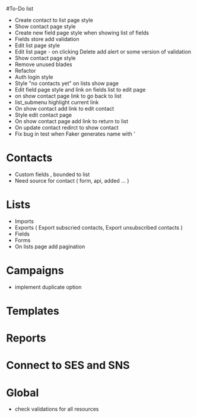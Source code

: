#To-Do list
- Create contact to list page style
- Show contact page style
- Create new field page style when showing list of fields
- Fields store add validation
- Edit list page style
- Edit list page - on clicking Delete add alert or some version of validation
- Show contact page style
- Remove unused blades
- Refactor
- Auth login style
- Style "no contacts yet" on lists show page
- Edit field page style and link on fields list to edit page
- on show contact page link to go back to list
- list_submenu highlight current link
- On show contact add link to edit contact
- Style edit contact page
- On show contact page add link to return to list
- On update contact redirct to show contact
- Fix bug in test when Faker generates name with '

# Contacts
- Custom fields , bounded to list
- Need source for contact ( form, api, added ... )

# Lists
- Imports
- Exports ( Export subscried contacts, Export unsubscribed contacts )
- Fields
- Forms
- On lists page add pagination

# Campaigns
- implement duplicate option

# Templates

# Reports

# Connect to SES and SNS

# Global
- check validations for all resources

